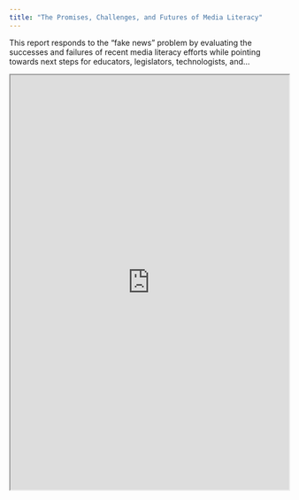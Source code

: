 ```yaml
---
title: "The Promises, Challenges, and Futures of Media Literacy"
---
```


This report responds to the “fake news” problem by evaluating the successes and failures of recent media literacy efforts while pointing towards next steps for educators, legislators, technologists, and...

<iframe height="750" width="100%" src="https://ewelton.github.io/ktest/wiki.html#The%20Promises,%20Challenges,%20and%20Futures%20of%20Media%20Literacy"></iframe>
